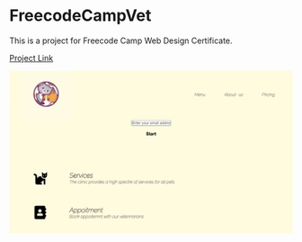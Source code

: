 # FreecodeCampVet

This is a project for Freecode Camp Web Design Certificate.

[Project Link](https://codepen.io/Aimi894/pen/dydYzjj?editors=1100)

![Project Image](https://github.com/aimee8moon/FreecodeCampVet/blob/main/screenshot.png?raw=true)
